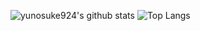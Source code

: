 ![yunosuke924's github stats](https://github-readme-stats.vercel.app/api?username=yunosuke924&count_private=true&show_icons=true&theme=swift)
![Top Langs](https://github-readme-stats.vercel.app/api/top-langs/?username=yunosuke924&theme=swift)

